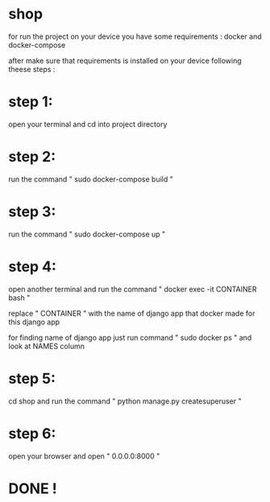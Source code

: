 # shop
for run the project on your device you have some requirements : docker and docker-compose

after make sure that requirements is installed on your device following theese steps :

# step 1:
open your terminal and cd into project directory 

# step 2:
run the command " sudo docker-compose build "

# step 3:
run the command " sudo docker-compose up "

# step 4:
open another terminal and run the command " docker exec -it CONTAINER bash "

replace " CONTAINER " with the name of django app that docker made for this django app 

for finding name of django app just run command " sudo docker ps " and look at NAMES column  

# step 5:
cd shop and run the command " python manage.py createsuperuser "

# step 6:
open your browser and open " 0.0.0.0:8000 "

# DONE ! 

